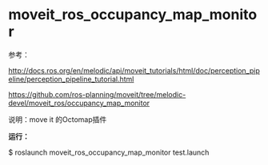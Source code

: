 # moveit_ros_occupancy_map_monitor

参考：

http://docs.ros.org/en/melodic/api/moveit_tutorials/html/doc/perception_pipeline/perception_pipeline_tutorial.html

https://github.com/ros-planning/moveit/tree/melodic-devel/moveit_ros/occupancy_map_monitor

说明：move it 的Octomap插件

**运行：**

$ roslaunch moveit_ros_occupancy_map_monitor test.launch

